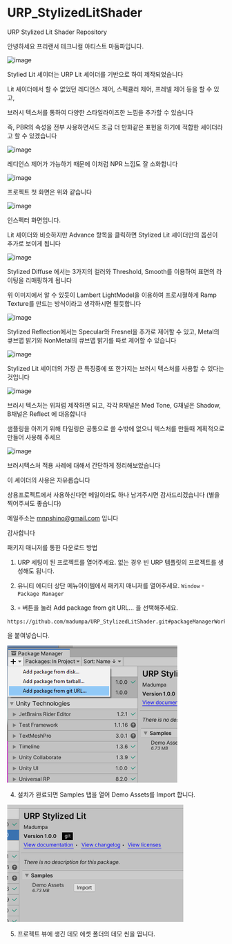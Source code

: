 # URP_StylizedLitShader
URP Stylized Lit Shader Repository

안녕하세요 프리랜서 테크니컬 아티스트 마둠파입니다. 

![image](https://user-images.githubusercontent.com/35050187/100261095-9adcfc00-2f8d-11eb-8d21-866438c88b71.png)

Stylied Lit 셰이더는 URP Lit 셰이더를 기반으로 하여 제작되었습니다

Lit 셰이더에서 할 수 없었던 레디언스 제어, 스펙큘러 제어, 프레넬 제어 등을 할 수 있고, 

브러시 텍스처를 통하여 다양한 스타일라이즈한 느낌을 추가할 수 있습니다

즉, PBR의 속성을 전부 사용하면서도 조금 더 만화같은 표현을 하기에 적합한 셰이더라고 할 수 있겠습니다

![image](https://user-images.githubusercontent.com/35050187/100261210-c19b3280-2f8d-11eb-9b87-2c3fad0f5d54.png)

레디언스 제어가 가능하기 때문에 이처럼 NPR 느낌도 잘 소화합니다 


![image](https://user-images.githubusercontent.com/35050187/100261302-e5f70f00-2f8d-11eb-8a63-45a11901120d.png)

프로젝트 첫 화면은 위와 같습니다 

![image](https://user-images.githubusercontent.com/35050187/100262276-463a8080-2f8f-11eb-935a-b5830208bfd0.png)

인스펙터 화면입니다. 

Lit 셰이더와 비슷하지만 Advance 항목을 클릭하면 Stylized Lit 셰이더만의 옵션이 추가로 보이게 됩니다

![image](https://user-images.githubusercontent.com/35050187/100262538-9fa2af80-2f8f-11eb-8157-e83b15d12f56.png)

Stylized Diffuse 에서는 3가지의 컬러와 Threshold, Smooth를 이용하여 표면의 라이팅을 리매핑하게 됩니다

위 이미지에서 알 수 있듯이 Lambert LightModel을 이용하여 프로시졀하게 Ramp Texture를 만드는 방식이라고 생각하시면 될듯합니다 

![image](https://user-images.githubusercontent.com/35050187/100262768-f6a88480-2f8f-11eb-9cd3-c2b126d695a9.png)

Stylized Reflection에서는 Specular와 Fresnel을 추가로 제어할 수 있고, Metal의 큐브맵 밝기와 NonMetal의 큐브맵 밝기를 따로 제어할 수 있습니다 



![image](https://user-images.githubusercontent.com/35050187/100262679-d5479880-2f8f-11eb-8a71-8efc0b407eaa.png)


Stylized Lit 셰이더의 가장 큰 특징중에 또 한가지는 브러시 텍스처를 사용할 수 있다는 것입니다

![image](https://user-images.githubusercontent.com/35050187/100262018-ef34ab80-2f8e-11eb-8654-9a2ac7743afd.png)

브러시 텍스처는 위처럼 제작하면 되고, 각각
R채널은 Med Tone,
G채널은 Shadow,
B채널은 Reflect 에 대응합니다 

샘플링을 아끼기 위해 타일링은 공통으로 쓸 수밖에 없으니 텍스처를 만들때 계획적으로 만들어 사용해 주세요

![image](https://user-images.githubusercontent.com/35050187/100261554-4423f200-2f8e-11eb-9364-0b35c4d1f1bf.png)

브러시텍스처 적용 사례에 대해서 간단하게 정리해보았습니다 


이 셰이더의 사용은 자유롭습니다

상용프로젝트에서 사용하신다면 메일이라도 하나 남겨주시면 감사드리겠습니다 (별을 찍어주셔도 좋습니다) 

메일주소는 mnpshino@gmail.com 입니다

감사합니다



패키지 매니저를 통한 다운로드 방법

1. URP 세팅이 된 프로젝트를 열어주세요.
없는 경우 빈 URP 템플릿의 프로젝트를 생성해도 됩니다.

2. 유니티 에디터 상단 메뉴아이템에서 패키지 매니저를 열어주세요.
`Window` - `Package Manager`  
  
3. ` + ` 버튼을 눌러 Add package from git URL... 을 선택해주세요.
```
https://github.com/madumpa/URP_StylizedLitShader.git#packageManagerWork
```
을 붙여넣습니다.

![Images~/git.png](Images~/git.png)  
  
4. 설치가 완료되면 Samples 탭을 열어 Demo Assets를 Import 합니다.  
  
![Images~/samples.png](Images~/samples.png)  
  
5. 프로젝트 뷰에 생긴 데모 에셋 폴더의 데모 씬을 엽니다.  
